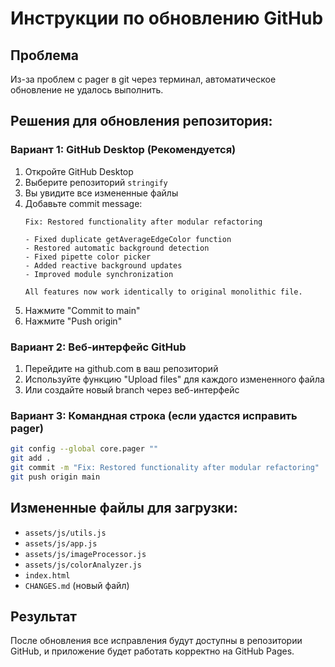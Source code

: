 # Инструкции по обновлению GitHub

## Проблема
Из-за проблем с pager в git через терминал, автоматическое обновление не удалось выполнить.

## Решения для обновления репозитория:

### Вариант 1: GitHub Desktop (Рекомендуется)
1. Откройте GitHub Desktop
2. Выберите репозиторий `stringify`
3. Вы увидите все измененные файлы
4. Добавьте commit message:
   ```
   Fix: Restored functionality after modular refactoring
   
   - Fixed duplicate getAverageEdgeColor function
   - Restored automatic background detection
   - Fixed pipette color picker
   - Added reactive background updates
   - Improved module synchronization
   
   All features now work identically to original monolithic file.
   ```
5. Нажмите "Commit to main"
6. Нажмите "Push origin"

### Вариант 2: Веб-интерфейс GitHub
1. Перейдите на github.com в ваш репозиторий
2. Используйте функцию "Upload files" для каждого измененного файла
3. Или создайте новый branch через веб-интерфейс

### Вариант 3: Командная строка (если удастся исправить pager)
```bash
git config --global core.pager ""
git add .
git commit -m "Fix: Restored functionality after modular refactoring"
git push origin main
```

## Измененные файлы для загрузки:
- `assets/js/utils.js`
- `assets/js/app.js` 
- `assets/js/imageProcessor.js`
- `assets/js/colorAnalyzer.js`
- `index.html`
- `CHANGES.md` (новый файл)

## Результат
После обновления все исправления будут доступны в репозитории GitHub, и приложение будет работать корректно на GitHub Pages.
